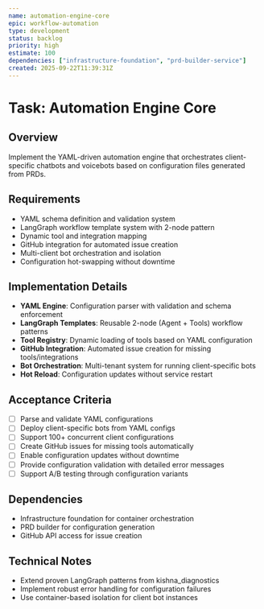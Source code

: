 ```yaml
---
name: automation-engine-core
epic: workflow-automation
type: development
status: backlog
priority: high
estimate: 100
dependencies: ["infrastructure-foundation", "prd-builder-service"]
created: 2025-09-22T11:39:31Z
---
```


# Task: Automation Engine Core

## Overview
Implement the YAML-driven automation engine that orchestrates client-specific chatbots and voicebots based on configuration files generated from PRDs.

## Requirements
- YAML schema definition and validation system
- LangGraph workflow template system with 2-node pattern
- Dynamic tool and integration mapping
- GitHub integration for automated issue creation
- Multi-client bot orchestration and isolation
- Configuration hot-swapping without downtime

## Implementation Details
- **YAML Engine**: Configuration parser with validation and schema enforcement
- **LangGraph Templates**: Reusable 2-node (Agent + Tools) workflow patterns
- **Tool Registry**: Dynamic loading of tools based on YAML configuration
- **GitHub Integration**: Automated issue creation for missing tools/integrations
- **Bot Orchestration**: Multi-tenant system for running client-specific bots
- **Hot Reload**: Configuration updates without service restart

## Acceptance Criteria
- [ ] Parse and validate YAML configurations
- [ ] Deploy client-specific bots from YAML configs
- [ ] Support 100+ concurrent client configurations
- [ ] Create GitHub issues for missing tools automatically
- [ ] Enable configuration updates without downtime
- [ ] Provide configuration validation with detailed error messages
- [ ] Support A/B testing through configuration variants

## Dependencies
- Infrastructure foundation for container orchestration
- PRD builder for configuration generation
- GitHub API access for issue creation

## Technical Notes
- Extend proven LangGraph patterns from kishna_diagnostics
- Implement robust error handling for configuration failures
- Use container-based isolation for client bot instances